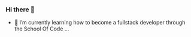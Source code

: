 ### Hi there 👋


- 🌱 I’m currently learning how to become a fullstack developer through the School Of Code ...



